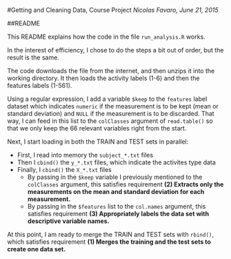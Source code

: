 #Getting and Cleaning Data, Course Project
*Nicolas Favaro, June 21, 2015*

##README

This README explains how the code in the file `run_analysis.R` works.

In the interest of efficiency, I chose to do the steps a bit out of order, but the result is the same.

The code downloads the file from the internet, and then unzips it into the working directory. It then loads the activity labels (1-6) and then the features labels (1-561).

Using a regular expression, I add a variable `$keep` to the `features` label dataset which indicates `numeric` if the measurement is to be kept (mean or standard deviation) and `NULL` if the measurement is to be discarded. That way, I can feed in this list to the `colClasses` argument of `read.table()` so that we only keep the 66 relevant variables right from the start.

Next, I start loading in both the TRAIN and TEST sets in parallel: 

* First, I read into memory the `subject_*.txt` files
* Then I `cbind()` the `y_*.txt` files, which indicate the activites type data
* Finally, I `cbind()` the `X_*.txt` files
    + By passing in the `$keep` variable I previously mentioned to the `colClasses` argument, this satisfies requirement **(2) Extracts only the measurements on the mean and standard deviation for each measurement.**
    + By passing in the `$features` list to the `col.names` argument, this satisfies requirement **(3) Appropriately labels the data set with descriptive variable names.**
    
At this point, I am ready to merge the TRAIN and TEST sets with `rbind()`, which satisfies requirement **(1) Merges the training and the test sets to create one data set.**